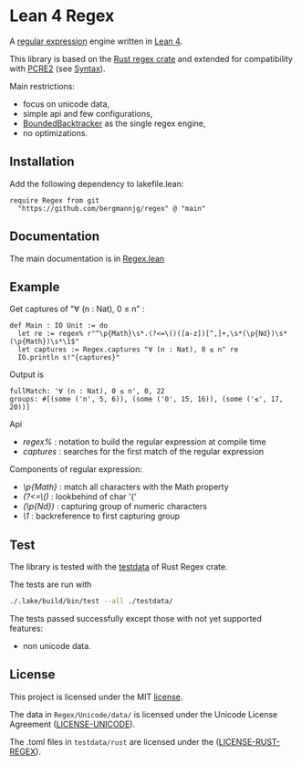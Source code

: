 # Lean 4 Regex

A [regular expression](https://en.wikipedia.org/wiki/Regular_expression) engine written in
[Lean 4](https://github.com/leanprover/lean4).

This library is based on the [Rust regex crate](https://docs.rs/regex/latest/regex/)
and extended for compatibility with [PCRE2](https://www.pcre.org/)
(see [Syntax](https://bergmannjg.github.io/regex/Regex.html#Syntax)).

Main restrictions:

- focus on unicode data,
- simple api and few configurations,
- [BoundedBacktracker](https://bergmannjg.github.io/regex/Regex/Backtrack.html) as the single regex engine,
- no optimizations.

## Installation

Add the following dependency to lakefile.lean:

```lean
require Regex from git
  "https://github.com/bergmannjg/regex" @ "main"
```

## Documentation

The main documentation is in [Regex.lean](https://bergmannjg.github.io/regex/Regex.html)

## Example

Get captures of "∀ (n : Nat), 0 ≤ n" :

```lean
def Main : IO Unit := do
  let re := regex% r"^\p{Math}\s*.(?<=\()([a-z])[^,]+,\s*(\p{Nd})\s*(\p{Math})\s*\1$"
  let captures := Regex.captures "∀ (n : Nat), 0 ≤ n" re
  IO.println s!"{captures}"
```

Output is

```lean
fullMatch: '∀ (n : Nat), 0 ≤ n', 0, 22
groups: #[(some ('n', 5, 6)), (some ('0', 15, 16)), (some ('≤', 17, 20))]
```

Api

- *regex%* : notation to build the regular expression at compile time
- *captures* : searches for the first match of the  regular expression

Components of regular expression:

- *\p{Math}* : match all characters with the Math property
- *(?<=\\()* : lookbehind of char '('
- *(\p{Nd})* : capturing group of numeric characters
- *\1* : backreference to first capturing group

## Test

The library is tested with the [testdata](./testdata) of Rust Regex crate.

The tests are run with

```sh
./.lake/build/bin/test --all ./testdata/
```

The tests passed successfully except those with not yet supported features:

- non unicode data.

## License

This project is licensed under the MIT [license](./LICENSE).

The data in `Regex/Unicode/data/` is licensed under the Unicode
License Agreement
([LICENSE-UNICODE](https://www.unicode.org/copyright.html#License)).

The .toml files in `testdata/rust` are licensed under the
([LICENSE-RUST-REGEX](https://github.com/rust-lang/regex/blob/master/LICENSE-MIT)).
